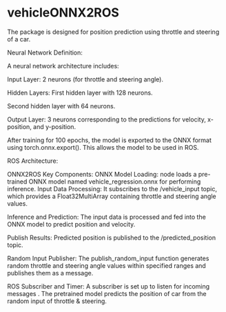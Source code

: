 # vehicleONNX2ROS



The package is designed for position prediction using throttle and steering of a car.


Neural Network Definition:

A neural network architecture includes:

Input Layer: 2 neurons (for throttle and steering angle).

Hidden Layers:
First hidden layer with 128 neurons.

Second hidden layer with 64 neurons.

Output Layer: 3 neurons corresponding to the predictions for velocity, x-position, and y-position.


After training for 100 epochs, the model is exported to the ONNX format using torch.onnx.export(). This allows the model to be used in ROS.


ROS Architecture: 

ONNX2ROS Key Components:
ONNX Model Loading: node loads a pre-trained ONNX model named vehicle_regression.onnx for performing inference.
Input Data Processing: It subscribes to the /vehicle_input topic, which provides a Float32MultiArray containing throttle and steering angle values.

Inference and Prediction:
The input data is processed and fed into the ONNX model to predict position and velocity.

Publish Results:
Predicted position is published to the /predicted_position topic.


Random Input Publisher:
The publish_random_input function generates random throttle and steering angle values within specified ranges and publishes them as a message.


ROS Subscriber and Timer:
A subscriber is set up to listen for incoming messages .
The pretrained model predicts the position of car from the random input of throttle & steering.

